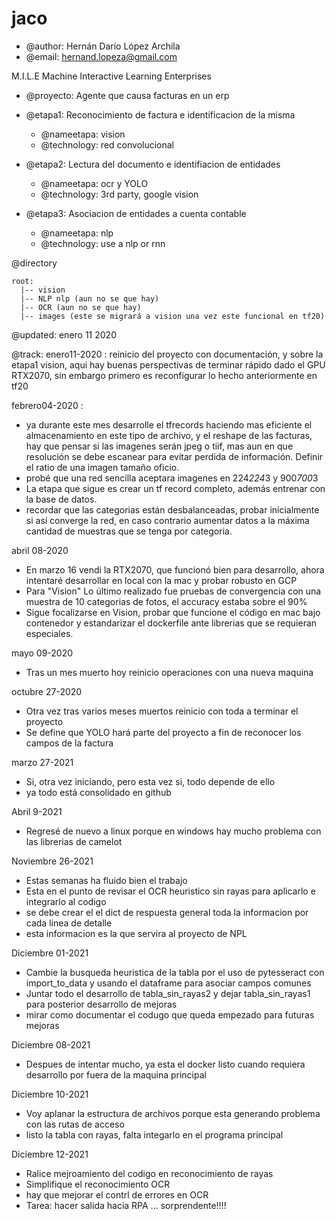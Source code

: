 # jaco

* @author:  Hernán Darío López Archila
* @email: hernand.lopeza@gmail.com

M.I.L.E Machine Interactive Learning Enterprises

* @proyecto: Agente que causa facturas en un erp
* @etapa1: Reconocimiento de factura e identificacion de la misma
  * @nameetapa: vision
  * @technology: red convolucional

* @etapa2: Lectura del documento e identifiacion de entidades
  * @nameetapa: ocr y YOLO
  * @technology: 3rd party, google vision

* @etapa3: Asociacion de entidades a cuenta contable
  * @nameetapa: nlp
  * @technology: use a nlp or rnn

@directory

```
root:
  |-- vision
  |-- NLP nlp (aun no se que hay)
  |-- OCR (aun no se que hay)
  |-- images (este se migrará a vision una vez este funcional en tf20)
```

@updated: enero 11 2020

@track:
enero11-2020 : reinicio del proyecto con documentación, y sobre la etapa1 vision, aqui hay buenas perspectivas de terminar rápido dado el GPU RTX2070, sin embargo primero es reconfigurar lo hecho anteriormente en tf20

febrero04-2020 :

* ya durante este mes desarrolle el tfrecords haciendo mas eficiente el almacenamiento en este tipo de archivo, y el reshape de las facturas, hay que pensar si las imagenes serán jpeg o tiif, mas aun en que resolución se debe escanear para evitar perdida de información.  Definir el ratio de una imagen tamaño oficio.
* probé que una red sencilla aceptara imagenes en 224*224*3 y 900*700*3
* La etapa que sigue es crear un tf record completo, además entrenar con la base de datos.
* recordar que las categorias están desbalanceadas, probar inicialmente si así converge la red, en caso contrario aumentar datos a la máxima cantidad de muestras que se tenga por categoria.

abril 08-2020

* En marzo 16 vendi la RTX2070, que funcionó bien para desarrollo, ahora intentaré desarrollar en local con la mac y probar robusto en GCP
* Para "Vision" Lo último realizado fue pruebas de convergencia con una muestra de 10 categorias de fotos, el accuracy estaba sobre el 90%
* Sigue focalizarse en Vision, probar que funcione el código en mac bajo contenedor y estandarizar el dockerfile ante librerias que se requieran especiales.

mayo 09-2020

* Tras un mes muerto hoy reinicio operaciones con una nueva maquina

octubre 27-2020

* Otra vez tras varios meses muertos reinicio con toda a terminar el proyecto
* Se define que YOLO hará parte del proyecto a fin de reconocer los campos de la factura

marzo 27-2021

* Si, otra vez iniciando, pero esta vez si, todo depende de ello
* ya todo está consolidado en github

Abril 9-2021

* Regresé de nuevo a linux porque en windows hay mucho problema con las librerias de camelot

Noviembre 26-2021

* Estas semanas ha fluido bien el trabajo
* Esta en el punto de revisar el OCR heuristico sin rayas para aplicarlo e integrarlo al codigo
* se debe crear el el dict de respuesta general toda la informacion por cada linea de detalle
* esta informacion es la que servira al proyecto de NPL

Diciembre 01-2021

* Cambie la busqueda heuristica de la tabla por el uso de pytesseract con import_to_data y usando el dataframe para asociar campos comunes
* Juntar todo el desarrollo de tabla_sin_rayas2 y dejar tabla_sin_rayas1 para posterior desarrollo de mejoras
* mirar como documentar el codugo que queda empezado para futuras mejoras

Diciembre 08-2021

* Despues de intentar mucho, ya esta el docker listo cuando requiera desarrollo por fuera de la maquina principal

Diciembre 10-2021

* Voy aplanar la estructura de archivos porque esta generando problema con las rutas de acceso
* listo la tabla con rayas, falta integarlo en el programa principal

Diciembre 12-2021

* Ralice mejroamiento del codigo en reconocimiento de rayas
* Simplifique el reconocimiento OCR
* hay que mejorar el contrl de errores en OCR
* Tarea: hacer salida hacia RPA ... sorprendente!!!!